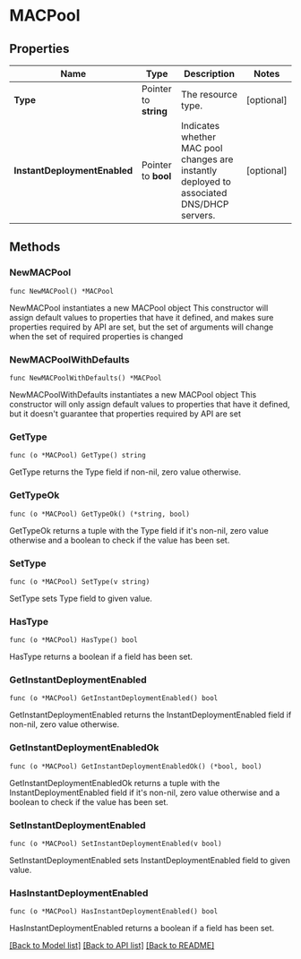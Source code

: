 # MACPool

## Properties

Name | Type | Description | Notes
------------ | ------------- | ------------- | -------------
**Type** | Pointer to **string** | The resource type. | [optional] 
**InstantDeploymentEnabled** | Pointer to **bool** | Indicates whether MAC pool changes are instantly deployed to associated DNS/DHCP servers. | [optional] 

## Methods

### NewMACPool

`func NewMACPool() *MACPool`

NewMACPool instantiates a new MACPool object
This constructor will assign default values to properties that have it defined,
and makes sure properties required by API are set, but the set of arguments
will change when the set of required properties is changed

### NewMACPoolWithDefaults

`func NewMACPoolWithDefaults() *MACPool`

NewMACPoolWithDefaults instantiates a new MACPool object
This constructor will only assign default values to properties that have it defined,
but it doesn't guarantee that properties required by API are set

### GetType

`func (o *MACPool) GetType() string`

GetType returns the Type field if non-nil, zero value otherwise.

### GetTypeOk

`func (o *MACPool) GetTypeOk() (*string, bool)`

GetTypeOk returns a tuple with the Type field if it's non-nil, zero value otherwise
and a boolean to check if the value has been set.

### SetType

`func (o *MACPool) SetType(v string)`

SetType sets Type field to given value.

### HasType

`func (o *MACPool) HasType() bool`

HasType returns a boolean if a field has been set.

### GetInstantDeploymentEnabled

`func (o *MACPool) GetInstantDeploymentEnabled() bool`

GetInstantDeploymentEnabled returns the InstantDeploymentEnabled field if non-nil, zero value otherwise.

### GetInstantDeploymentEnabledOk

`func (o *MACPool) GetInstantDeploymentEnabledOk() (*bool, bool)`

GetInstantDeploymentEnabledOk returns a tuple with the InstantDeploymentEnabled field if it's non-nil, zero value otherwise
and a boolean to check if the value has been set.

### SetInstantDeploymentEnabled

`func (o *MACPool) SetInstantDeploymentEnabled(v bool)`

SetInstantDeploymentEnabled sets InstantDeploymentEnabled field to given value.

### HasInstantDeploymentEnabled

`func (o *MACPool) HasInstantDeploymentEnabled() bool`

HasInstantDeploymentEnabled returns a boolean if a field has been set.


[[Back to Model list]](../README.md#documentation-for-models) [[Back to API list]](../README.md#documentation-for-api-endpoints) [[Back to README]](../README.md)



